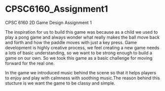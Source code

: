 # CPSC6160_Assignment1
CPSC 6160 2D Game Design Assignment 1

The inspiration for us to build this game was because as a child we used to play a pong game and always wonder what 
really makes the ball move back and forth and how the paddle moves with just a key press. 
Game development is highly creative process, we feel creating a new game needs a lots of basic understanding, so we want 
to be strong enough to build a game on our own. So we took this game as a basic challenge for moving forward for the 
real one.

In the game we introduced music behind the scene so that it helps players to enjoy and play with calmness with soothing 
music.The reason behind this stucture is we want the game to be classy and simple.
